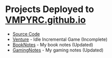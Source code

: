 # Projects Deployed to [VMPYRC.github.io](https://vmpyrc.github.io/)

+ [Source Code](https://github.com/VMPYRC/VMPYRC.github.io/)
+ [Venture](https://vmpyrc.github.io/Venture/) - Idle Incremental Game (Incomplete)
+ [BookNotes](https://vmpyrc.github.io/BookNotes/) - My book notes (Updated)
+ [GamingNotes](https://github.com/VMPYRC/GamingNotes) - My gaming notes (Updated)
